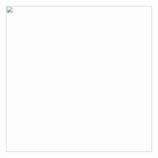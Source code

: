 <img src="https://github.com/user-attachments/assets/cb494e74-0b68-462c-8e12-dca99f2709f3" hight="200" width="400" />
